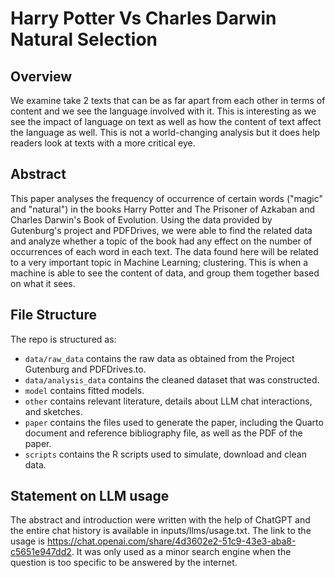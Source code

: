 # Harry Potter Vs Charles Darwin Natural Selection

## Overview

We examine take 2 texts that can be as far apart from each other in terms of content and we see the language involved with it. This is interesting as we see the impact of language on text as well as how the content of text affect the language as well. This is not a world-changing analysis but it does help readers look at texts with a more critical eye. 

## Abstract
This paper analyses the frequency of occurrence of certain words (\"magic\" and \"natural\") in the books Harry Potter and The Prisoner of Azkaban and Charles Darwin's Book of Evolution. Using the data provided by Gutenburg's project and PDFDrives, we were able to find the related data and analyze whether a topic of the book had any effect on the number of occurrences of each word in each text. The data found here will be related to a very important topic in Machine Learning; clustering. This is when a machine is able to see the content of data, and group them together based on what it sees.


## File Structure

The repo is structured as:

-   `data/raw_data` contains the raw data as obtained from the Project Gutenburg and PDFDrives.to.
-   `data/analysis_data` contains the cleaned dataset that was constructed.
-   `model` contains fitted models. 
-   `other` contains relevant literature, details about LLM chat interactions, and sketches.
-   `paper` contains the files used to generate the paper, including the Quarto document and reference bibliography file, as well as the PDF of the paper. 
-   `scripts` contains the R scripts used to simulate, download and clean data.


## Statement on LLM usage

The abstract and introduction were written with the help of ChatGPT and the entire chat history is available in inputs/llms/usage.txt. The link to the usage is https://chat.openai.com/share/4d3602e2-51c9-43e3-aba8-c5651e947dd2. It was only used as a minor search engine when the question is too specific to be answered by the internet. 
